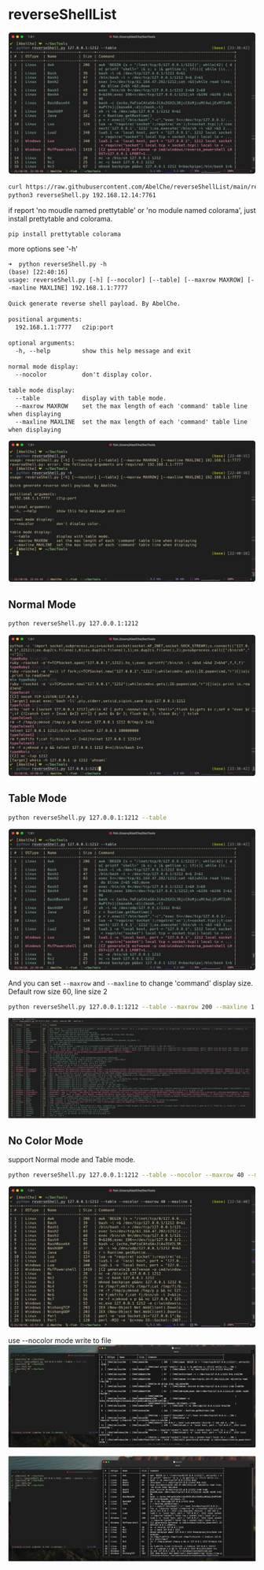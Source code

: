 # reverseShellList
![](./show2.png)
```sh
curl https://raw.githubusercontent.com/AbelChe/reverseShellList/main/reverseShell.py > reverseShell.py
python3 reverseShell.py 192.168.12.14:7761
```

if report 'no moudle named prettytable' or 'no module named colorama', just install prettytable and
 colorama.
```sh
pip install prettytable colorama
```

more options see '-h'
```
➜  python reverseShell.py -h                                                               (base) [22:40:16]
usage: reverseShell.py [-h] [--nocolor] [--table] [--maxrow MAXROW] [--maxline MAXLINE] 192.168.1.1:7777

Quick generate reverse shell payload. By AbelChe.

positional arguments:
  192.168.1.1:7777   c2ip:port

optional arguments:
  -h, --help         show this help message and exit

normal mode display:
  --nocolor          don't display color.

table mode display:
  --table            display with table mode.
  --maxrow MAXROW    set the max length of each 'command' table line when displaying
  --maxline MAXLINE  set the max length of each 'command' table line when displaying
```
![](./show3.png)

## Normal Mode
```sh
python reverseShell.py 127.0.0.1:1212
```
![](./show1.png)

## Table Mode
```sh
python reverseShell.py 127.0.0.1:1212 --table
```
![](./show2.png)

And you can set `--maxrow` and `--maxline` to change 'command' display size.
Default row size 60, line size 2
```sh
python reverseShell.py 127.0.0.1:1212 --table --maxrow 200 --maxline 1
```
![](./show4.png)

## No Color Mode
support Normal mode and Table mode.
```sh
python reverseShell.py 127.0.0.1:1212 --table --nocolor --maxrow 40 --maxline 1
```
![](./show7.png)

use --nocolor mode write to file
![](./show5.png)

![](./show6.png)
